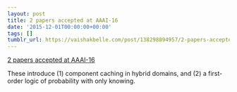 ```yaml
---
layout: post
title: 2 papers accepted at AAAI-16
date: '2015-12-01T00:00:00+00:00'
tags: []
tumblr_url: https://vaishakbelle.com/post/138298894957/2-papers-accepted-at-aaai-16
---
```

[2 papers accepted at AAAI-16](http://www.aaai.org/Conferences/AAAI/aaai16.php)  

These introduce (1) component caching in hybrid domains, and (2) a first-order logic of probability with only knowing.

